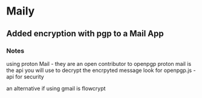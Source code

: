 # Maily

## Added encryption with pgp to a Mail App

### Notes

using proton Mail - they are an open contributor to openpgp
proton mail is the api you will use to decrypt the encrpyted message
look for openpgp.js - api for security

an alternative if using gmail is flowcrypt
